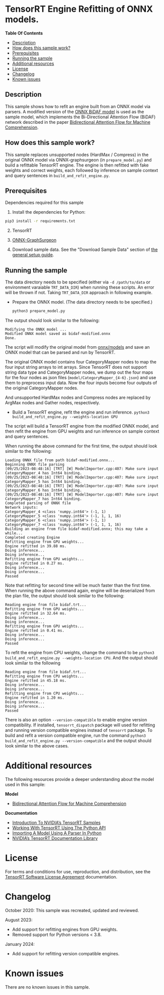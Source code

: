 # TensorRT Engine Refitting of ONNX models.

**Table Of Contents**
- [Description](#description)
- [How does this sample work?](#how-does-this-sample-work)
- [Prerequisites](#prerequisites)
- [Running the sample](#running-the-sample)
- [Additional resources](#additional-resources)
- [License](#license)
- [Changelog](#changelog)
- [Known issues](#known-issues)

## Description

This sample shows how to refit an engine built from an ONNX model via parsers. A modified version of the [ONNX BiDAF model](https://github.com/onnx/models/tree/master/text/machine_comprehension/bidirectional_attention_flow) is used as the sample model, which implements the Bi-Directional Attention Flow (BiDAF) network described in the paper [Bidirectional Attention Flow for Machine Comprehension](https://arxiv.org/abs/1611.01603).

## How does this sample work?

This sample replaces unsupported nodes (HardMax / Compress) in the original ONNX model via ONNX-graphsurgeon (in `prepare_model.py`) and build a refittable TensorRT engine.
The engine is then refitted with fake weights and correct weights, each followed by inference on sample context and query sentences in `build_and_refit_engine.py`.

## Prerequisites

Dependencies required for this sample

1. Install the dependencies for Python:
```bash
pip3 install -r requirements.txt
```

2. TensorRT

3. [ONNX-GraphSurgeon](https://github.com/NVIDIA/TensorRT/tree/main/tools/onnx-graphsurgeon)

4. Download sample data. See the "Download Sample Data" section of [the general setup guide](../README.md).

## Running the sample

The data directory needs to be specified (either via `-d /path/to/data` or environment varaiable `TRT_DATA_DIR`)
when running these scripts. An error will be thrown if not. Taking `TRT_DATA_DIR` approach in following example.

* Prepare the ONNX model. (The data directory needs to be specified.)
  ```bash
  python3 prepare_model.py
  ```

The output should look similar to the following:
```
Modifying the ONNX model ...
Modified ONNX model saved as bidaf-modified.onnx
Done.
```

The script will modify the original model from [onnx/models](https://github.com/onnx/models/raw/c02f8c8699fc12273649e658b8d2a1a8e32a35d0/text/machine_comprehension/bidirectional_attention_flow/model/bidaf-9.onnx) and save an ONNX model that can be parsed and run by TensorRT.

The original ONNX model contains four CategoryMapper nodes to map the four input string arrays to int arrays.
Since TensorRT does not support string data type and CategoryMapper nodes, we dump out the four maps for the four nodes as json files (`model/CategoryMapper_{4-6}.json`) and use them to preprocess input data.
Now the four inputs become four outputs of the original CategoryMapper nodes.

And unsupported HardMax nodes and Compress nodes are replaced by ArgMax nodes and Gather nodes, respectively.


* Build a TensorRT engine, refit the engine and run inference.
`python3 build_and_refit_engine.py --weights-location GPU`

The script will build a TensorRT engine from the modified ONNX model, and then refit the engine from GPU weights and run inference on sample context and query sentences.

When running the above command for the first time, the output should look similar to the following:
```
Loading ONNX file from path bidaf-modified.onnx...
Beginning ONNX file parsing
[09/25/2023-08:48:16] [TRT] [W] ModelImporter.cpp:407: Make sure input CategoryMapper_4 has Int64 binding.
[09/25/2023-08:48:16] [TRT] [W] ModelImporter.cpp:407: Make sure input CategoryMapper_5 has Int64 binding.
[09/25/2023-08:48:16] [TRT] [W] ModelImporter.cpp:407: Make sure input CategoryMapper_6 has Int64 binding.
[09/25/2023-08:48:16] [TRT] [W] ModelImporter.cpp:407: Make sure input CategoryMapper_7 has Int64 binding.
Completed parsing of ONNX file
Network inputs:
CategoryMapper_4 <class 'numpy.int64'> (-1, 1)
CategoryMapper_5 <class 'numpy.int64'> (-1, 1, 1, 16)
CategoryMapper_6 <class 'numpy.int64'> (-1, 1)
CategoryMapper_7 <class 'numpy.int64'> (-1, 1, 1, 16)
Building an engine from file bidaf-modified.onnx; this may take a while...
Completed creating Engine
Refitting engine from GPU weights...
Engine refitted in 39.88 ms.
Doing inference...
Doing inference...
Refitting engine from GPU weights...
Engine refitted in 0.27 ms.
Doing inference...
Doing inference...
Passed
```

Note that refitting for second time will be much faster than the first time.
When running the above command again, engine will be deserialized from the plan file, the output should look similar to the following:
```
Reading engine from file bidaf.trt...
Refitting engine from GPU weights...
Engine refitted in 32.64 ms.
Doing inference...
Doing inference...
Refitting engine from GPU weights...
Engine refitted in 0.41 ms.
Doing inference...
Doing inference...
Passed
```

To refit the engine from CPU weights, change the command to be `python3 build_and_refit_engine.py --weights-location CPU`. And the output should look similar to the following
```
Reading engine from file bidaf.trt...
Refitting engine from CPU weights...
Engine refitted in 45.18 ms.
Doing inference...
Doing inference...
Refitting engine from CPU weights...
Engine refitted in 1.20 ms.
Doing inference...
Doing inference...
Passed
```

There is also an option `--version-compatible` to enable engine version compatibility. If installed, `tensorrt_dispatch` package will used for refitting and running version compatible engines instead of `tensorrt` package.
To build and refit a version compatible engine, run the command `python3 build_and_refit_engine.py --version-compatible` and the output should look similar to the above cases.

# Additional resources

The following resources provide a deeper understanding about the model used in this sample:

**Model**
- [Bidirectional Attention Flow for Machine Comprehension](https://arxiv.org/abs/1611.01603)

**Documentation**
- [Introduction To NVIDIA’s TensorRT Samples](https://docs.nvidia.com/deeplearning/sdk/tensorrt-sample-support-guide/index.html#samples)
- [Working With TensorRT Using The Python API](https://docs.nvidia.com/deeplearning/sdk/tensorrt-developer-guide/index.html#python_topics)
- [Importing A Model Using A Parser In Python](https://docs.nvidia.com/deeplearning/sdk/tensorrt-developer-guide/index.html#import_model_python)
- [NVIDIA’s TensorRT Documentation Library](https://docs.nvidia.com/deeplearning/sdk/tensorrt-archived/index.html)

# License

For terms and conditions for use, reproduction, and distribution, see the [TensorRT Software License Agreement](https://docs.nvidia.com/deeplearning/sdk/tensorrt-sla/index.html) documentation.

# Changelog

October 2020: This sample was recreated, updated and reviewed.

August 2023: 
  - Add support for refitting engines from GPU weights.
  - Removed support for Python versions < 3.8.

January 2024:
  - Add support for refitting version compatible engines.

# Known issues

There are no known issues in this sample.
